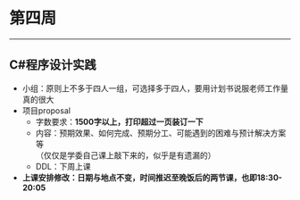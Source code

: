 # 第四周  
---  

## C#程序设计实践  
- 小组：原则上不多于四人一组，可选择多于四人，要用计划书说服老师工作量真的很大  
- 项目proposal  
  - 字数要求：**1500字以上，打印超过一页装订一下**  
  - 内容：预期效果、如何完成、预期分工、可能遇到的困难与预计解决方案等  
    （仅仅是学委自己课上敲下来的，似乎是有遗漏的）  
  - DDL：下周上课  
- **上课安排修改：日期与地点不变，时间推迟至晚饭后的两节课，也即18:30-20:05**  